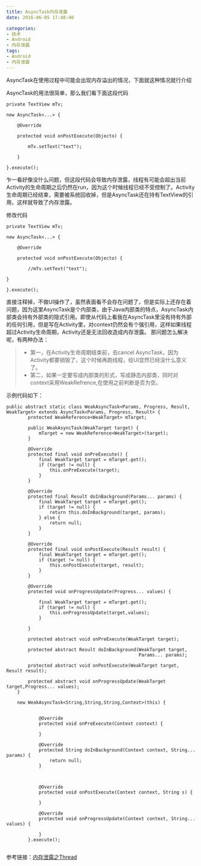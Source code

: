 ```yaml
---
title: AsyncTask内存泄露
date: 2016-06-05 17:48:40

categories:
- 技术
- Android
- 内存泄露
tags:
- Android
- 内存泄露
---
```


AsyncTask在使用过程中可能会出现内存溢出的情况，下面就这种情况就行介绍

AsyncTask的用法很简单，那么我们看下面这段代码

```
private TextView mTv;

new AsyncTask<...> {

    @Override

    protected void onPostExecute(Objecto) {

        mTv.setText("text");

    }

}.execute();
```
乍一看好像没什么问题，但这段代码会导致内存泄露，线程有可能会超出当前Activity的生命周期之后仍然在run，因为这个时候线程已经不受控制了。Activity生命周期已经结束，需要被系统回收掉，但是AsyncTask还在持有TextView的引用，这样就导致了内存泄露。

修改代码
  
```
private TextView mTv;

new AsyncTask<...> {

    @Override

    protected void onPostExecute(Objecto) {

        //mTv.setText("text");

}

}.execute();
```
直接注释掉，不做UI操作了，虽然表面看不会存在问题了，但是实际上还存在着问题，因为这里AsyncTask是个内部类，由于Java内部类的特点，AsyncTask内部类会持有外部类的隐式引用。即使从代码上看我在AsyncTask里没有持有外部的任何引用，但是写在Activity里，对context仍然会有个强引用，这样如果线程超过Activity生命周期，Activity还是无法回收造成内存泄露。
那问题怎么解决呢，有两种办法：
> * 第一，在Activity生命周期结束前，去cancel AsyncTask，因为Activity都要销毁了，这个时候再跑线程，绘UI显然已经没什么意义了。
> * 第二，如果一定要写成内部类的形式，写成静态内部类，同时对context采用WeakRefrence,在使用之前判断是否为空。


示例代码如下：
```
public abstract static class WeakAsyncTask<Params, Progress, Result, WeakTarget> extends AsyncTask<Params, Progress, Result> {
		protected WeakReference<WeakTarget> mTarget;

        public WeakAsyncTask(WeakTarget target) {
            mTarget = new WeakReference<WeakTarget>(target);
        }

        @Override
        protected final void onPreExecute() {
            final WeakTarget target = mTarget.get();
            if (target != null) {
                this.onPreExecute(target);
            }
        }

        @Override
        protected final Result doInBackground(Params... params) {
            final WeakTarget target = mTarget.get();
            if (target != null) {
                return this.doInBackground(target, params);
            } else {
                return null;
            }
        }

        @Override
        protected final void onPostExecute(Result result) {
            final WeakTarget target = mTarget.get();
            if (target != null) {
                this.onPostExecute(target, result);
            }
        }

        @Override
        protected void onProgressUpdate(Progress... values) {
            
            final WeakTarget target = mTarget.get();
            if (target != null) {
                this.onProgressUpdate(target,values);
            }
            
        }
        
        protected abstract void onPreExecute(WeakTarget target);
        
        protected abstract Result doInBackground(WeakTarget target,
                                                 Params... params);

        protected abstract void onPostExecute(WeakTarget target, Result result);

        protected abstract void onProgressUpdate(WeakTarget target,Progress... values);
    }
    
    new WeakAsyncTask<String,String,String,Context>(this) {


            @Override
            protected void onPreExecute(Context context) {

            }

            @Override
            protected String doInBackground(Context context, String... params) {
                return null;
            }



            @Override
            protected void onPostExecute(Context context, String s) {

            }

            @Override
            protected void onProgressUpdate(Context context, String... values) {

            }
        }.execute();    
    
```

参考链接：[内存泄露之Thread][1]


  [1]: http://946898963.github.io/2016/06/05/%E5%86%85%E5%AD%98%E6%B3%84%E9%9C%B2%E4%B9%8BThread/